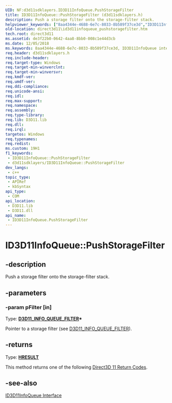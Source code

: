 ```yaml
---
UID: NF:d3d11sdklayers.ID3D11InfoQueue.PushStorageFilter
title: ID3D11InfoQueue::PushStorageFilter (d3d11sdklayers.h)
description: Push a storage filter onto the storage-filter stack.
helpviewer_keywords: ["8aa4344e-4688-6e7c-8033-8b589f37ce3d","ID3D11InfoQueue interface [Direct3D 11]","PushStorageFilter method","ID3D11InfoQueue.PushStorageFilter","ID3D11InfoQueue::PushStorageFilter","PushStorageFilter","PushStorageFilter method [Direct3D 11]","PushStorageFilter method [Direct3D 11]","ID3D11InfoQueue interface","d3d11sdklayers/ID3D11InfoQueue::PushStorageFilter","direct3d11.id3d11infoqueue_pushstoragefilter"]
old-location: direct3d11\id3d11infoqueue_pushstoragefilter.htm
tech.root: direct3d11
ms.assetid: de3f22b0-0642-4aa8-8bb0-008c1e44d3cb
ms.date: 12/05/2018
ms.keywords: 8aa4344e-4688-6e7c-8033-8b589f37ce3d, ID3D11InfoQueue interface [Direct3D 11],PushStorageFilter method, ID3D11InfoQueue.PushStorageFilter, ID3D11InfoQueue::PushStorageFilter, PushStorageFilter, PushStorageFilter method [Direct3D 11], PushStorageFilter method [Direct3D 11],ID3D11InfoQueue interface, d3d11sdklayers/ID3D11InfoQueue::PushStorageFilter, direct3d11.id3d11infoqueue_pushstoragefilter
req.header: d3d11sdklayers.h
req.include-header: 
req.target-type: Windows
req.target-min-winverclnt: 
req.target-min-winversvr: 
req.kmdf-ver: 
req.umdf-ver: 
req.ddi-compliance: 
req.unicode-ansi: 
req.idl: 
req.max-support: 
req.namespace: 
req.assembly: 
req.type-library: 
req.lib: D3D11.lib
req.dll: 
req.irql: 
targetos: Windows
req.typenames: 
req.redist: 
ms.custom: 19H1
f1_keywords:
 - ID3D11InfoQueue::PushStorageFilter
 - d3d11sdklayers/ID3D11InfoQueue::PushStorageFilter
dev_langs:
 - c++
topic_type:
 - APIRef
 - kbSyntax
api_type:
 - COM
api_location:
 - D3D11.lib
 - D3D11.dll
api_name:
 - ID3D11InfoQueue.PushStorageFilter
---
```


# ID3D11InfoQueue::PushStorageFilter


## -description

Push a storage filter onto the storage-filter stack.

## -parameters

### -param pFilter [in]

Type: <b><a href="https://docs.microsoft.com/windows/desktop/api/d3d11sdklayers/ns-d3d11sdklayers-d3d11_info_queue_filter">D3D11_INFO_QUEUE_FILTER</a>*</b>

Pointer to a storage filter (see <a href="https://docs.microsoft.com/windows/desktop/api/d3d11sdklayers/ns-d3d11sdklayers-d3d11_info_queue_filter">D3D11_INFO_QUEUE_FILTER</a>).

## -returns

Type: <b><a href="/windows/win32/com/structure-of-com-error-codes">HRESULT</a></b>

This method returns one of the following <a href="https://docs.microsoft.com/windows/desktop/direct3d11/d3d11-graphics-reference-returnvalues">Direct3D 11 Return Codes</a>.

## -see-also

<a href="https://docs.microsoft.com/windows/desktop/api/d3d11sdklayers/nn-d3d11sdklayers-id3d11infoqueue">ID3D11InfoQueue Interface</a>

